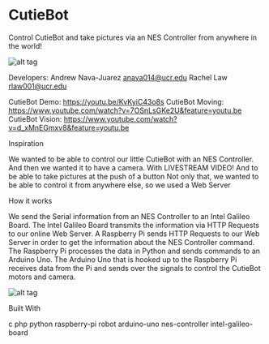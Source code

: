 # CutieBot
Control CutieBot and take pictures via an NES Controller from anywhere in the world!

![alt tag](http://i.imgur.com/2bzOjlL.jpg)

Developers:
Andrew Nava-Juarez anava014@ucr.edu
Rachel Law rlaw001@ucr.edu

CutieBot Demo: https://youtu.be/KvKyiC43o8s
CutieBot Moving: https://www.youtube.com/watch?v=7OSnLsGKe2U&feature=youtu.be CutieBot Vision: https://www.youtube.com/watch?v=d_xMnEGmxv8&feature=youtu.be

Inspiration

We wanted to be able to control our little CutieBot with an NES Controller. And then we wanted it to have a camera. With LIVESTREAM VIDEO! And to be able to take pictures at the push of a button Not only that, we wanted to be able to control it from anywhere else, so we used a Web Server

How it works

We send the Serial information from an NES Controller to an Intel Galileo Board. The Intel Galileo Board transmits the information via HTTP Requests to our online Web Server. A Raspberry Pi sends HTTP Requests to our Web Server in order to get the information about the NES Controller command. The Raspberry Pi processes the data in Python and sends commands to an Arduino Uno. The Arduino Uno that is hooked up to the Raspberry Pi receives data from the Pi and sends over the signals to control the CutieBot motors and camera.

![alt tag](http://i.imgur.com/3eBDLyr.jpg)

Built With

c
php
python
raspberry-pi
robot
arduino-uno
nes-controller
intel-galileo-board
